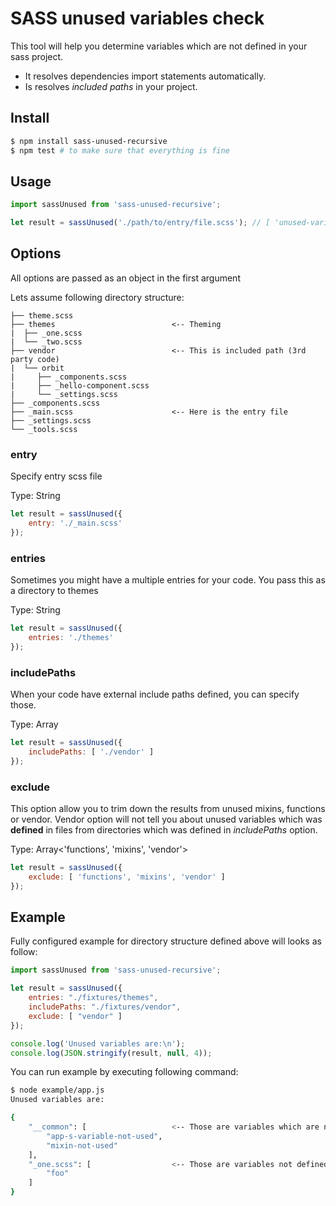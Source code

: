 # SASS unused variables check

This tool will help you determine variables which are not defined in your sass project.

* It resolves dependencies import statements automatically.
* Is resolves _included paths_ in your project.

## Install

``` sh
$ npm install sass-unused-recursive
$ npm test # to make sure that everything is fine
```

## Usage

``` js
import sassUnused from 'sass-unused-recursive';

let result = sassUnused('./path/to/entry/file.scss'); // [ 'unused-variable-one' ]
```


## Options

All options are passed as an object in the first argument

Lets assume following directory structure:

```
├── theme.scss
├── themes                          <-- Theming
|  ├── _one.scss
|  └── _two.scss
├── vendor                          <-- This is included path (3rd party code)
|  └── orbit
|     ├── _components.scss
|     ├── _hello-component.scss
|     └── _settings.scss
├── _components.scss
├── _main.scss                      <-- Here is the entry file
├── _settings.scss
└── _tools.scss
```

### entry

Specify entry scss file

Type: String

``` js
let result = sassUnused({
    entry: './_main.scss'
});
```

### entries

Sometimes you might have a multiple entries for your code. You pass this as a directory to themes

Type: String

``` js
let result = sassUnused({
    entries: './themes'
});
```

### includePaths

When your code have external include paths defined, you can specify those.

Type: Array<String>

``` js
let result = sassUnused({
    includePaths: [ './vendor' ]
});
```

### exclude

This option allow you to trim down the results from unused mixins, functions or vendor. Vendor option will not tell you about unused variables which was **defined** in files from directories which was defined in _includePaths_ option.

Type: Array<'functions', 'mixins', 'vendor'>

``` js
let result = sassUnused({
    exclude: [ 'functions', 'mixins', 'vendor' ]
});
```

## Example

Fully configured example for directory structure defined above will looks as follow:

``` js
import sassUnused from 'sass-unused-recursive';

let result = sassUnused({
    entries: "./fixtures/themes",
    includePaths: "./fixtures/vendor",
    exclude: [ "vendor" ]
});

console.log('Unused variables are:\n');
console.log(JSON.stringify(result, null, 4));
```

You can run example by executing following command:

``` sh
$ node example/app.js
Unused variables are:

{
    "__common": [                   <-- Those are variables which are not defined in every entry point
        "app-s-variable-not-used",
        "mixin-not-used"
    ],
    "_one.scss": [                  <-- Those are variables not defined in particular entry
        "foo"
    ]
}
```

